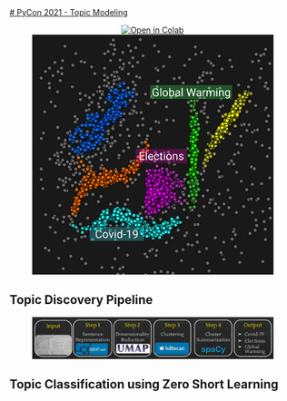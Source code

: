 
<a href="https://githubtocolab.com/stavshem/PyCon2021-Topic_Modeling/blob/main/Topic_Modeling.ipynb" target="_parent">
# PyCon 2021 - Topic Modeling
<p align="center">
<img src="https://colab.research.google.com/assets/colab-badge.svg" alt="Open in Colab"/></a>
  <img src="./img/topic_clustering.png" alt="Topics Clustering" width="425">
</p>

## Topic Discovery Pipeline
<p align="center">
  <img src="./img/topic_discovery_pipeline.png" alt="Topic Discovery Pipeline" width="425">
</p>


## Topic Classification using Zero Short Learning
